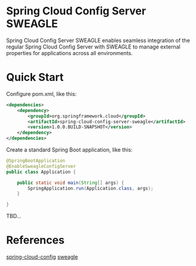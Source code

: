 # Spring Cloud Config Server SWEAGLE

Spring Cloud Config Server SWEAGLE enables seamless integration of the regular Spring Cloud Config Server with SWEAGLE to manage external properties for applications across all environments.

# Quick Start
Configure pom.xml, like this:
```xml
<dependencies>
    <dependency>
        <groupId>org.springframework.cloud</groupId>
        <artifactId>spring-cloud-config-server-sweagle</artifactId>
        <version>1.0.0.BUILD-SNAPSHOT</version>
    </dependency>
</dependencies>
```

Create a standard Spring Boot application, like this:
```java
@SpringBootApplication
@EnableSweagleConfigServer
public class Application {

    public static void main(String[] args) {
        SpringApplication.run(Application.class, args);
    }

}
```

TBD...

# References
[spring-cloud-config](https://github.com/spring-cloud/spring-cloud-config)
[sweagle](https://www.sweagle.com/)

